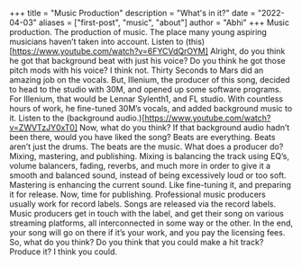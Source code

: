 +++
title = "Music Production"
description = "What's in it?"
date = "2022-04-03"
aliases = ["first-post", "music", "about"]
author = "Abhi"
+++
Music production. The production of music. The place many young aspiring musicians haven’t taken into account. Listen to (this)[https://www.youtube.com/watch?v=6FYCVdQrOYM]
Alright, do you think he got that background beat with just his voice? Do you think he got those pitch mods with his voice? 
I think not. Thirty Seconds to Mars did an amazing job on the vocals. But, Illenium, the producer of this song, decided to head to the studio with 30M, and opened up some software programs. For Illenium, that would be Lennar Sylenth1, and FL studio. With countless hours of work, he fine-tuned 30M’s vocals, and added background music to it. Listen to the (background audio.)[https://www.youtube.com/watch?v=ZWVTzJY0xT0] Now, what do you think? If that background audio hadn’t been there, would you have liked the song? Beats are everything. Beats aren’t just the drums. The beats are the music. What does a producer do? Mixing, mastering, and publishing.
Mixing is balancing the track using EQ’s, volume balancers, fading, reverbs, and much more in order to give it a smooth and balanced sound, instead of being excessively loud or too soft. Mastering is enhancing the current sound. Like fine-tuning it, and preparing it for release. Now, time for publishing. Professional music producers usually work for record labels. Songs are released via the record labels. Music producers get in touch with the label, and get their song on various streaming platforms, all interconnected in some way or the other. In the end, your song will go on there if it’s your work, and you pay the licensing fees. So, what do you think? Do you think that you could make a hit track? Produce it? I think you could.
